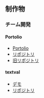 ## 制作物
### チーム開発
#### Portolio
- [Portolio](https://zasetu-portolio.vercel.app)
- [リポジトリ](https://github.com/balckowl/portolio-new-3)
- [旧リポジトリ](https://github.com/esusaki/Portolio-Backend-API)

#### textval
- [デモ](https://textval-demo.vercel.app/)
- [リポジトリ](https://github.com/enishi1014/Morphological-analysis)

<!--
**sp1st/sp1st** is a ✨ _special_ ✨ repository because its `README.md` (this file) appears on your GitHub profile.

Here are some ideas to get you started:

- 🔭 I’m currently working on ...
- 🌱 I’m currently learning ...
- 👯 I’m looking to collaborate on ...
- 🤔 I’m looking for help with ...
- 💬 Ask me about ...
- 📫 How to reach me: ...
- 😄 Pronouns: ...
- ⚡ Fun fact: ...
-->
